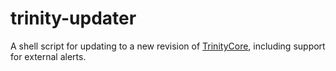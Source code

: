 # trinity-updater
A shell script for updating to a new revision of [TrinityCore](http://github.com/trinitycore/trinitycore), including support for external alerts.
